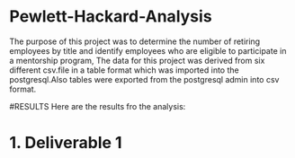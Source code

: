 # Pewlett-Hackard-Analysis
The purpose of this project was to determine the number of retiring employees by title and identify employees who are eligible to participate in a mentorship program, The data for this project was derived from six different csv.file in a table format which was imported into the postgresql.Also tables were exported from the postgresql admin into csv format.

#RESULTS
Here are the results fro the analysis:

# 1. Deliverable 1
